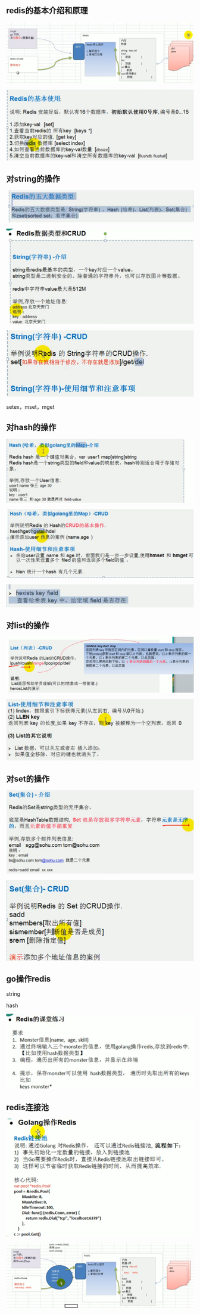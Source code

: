 ## redis的基本介绍和原理

![1662800778895](image/17.redis/1662800778895.png)

![1662802792857](image/17.redis/1662802792857.png)

## 对string的操作

![1662804238679](image/17.redis/1662804238679.png)

![1662804417627](image/17.redis/1662804417627.png)

![1662804569397](image/17.redis/1662804569397.png)

 setex，mset，mget

## 对hash的操作

![1662805738796](image/17.redis/1662805738796.png)

![1662806511160](image/17.redis/1662806511160.png)

![1662806885123](image/17.redis/1662806885123.png)

## 对list的操作

![1662809501071](image/17.redis/1662809501071.png)

![1662810043607](image/17.redis/1662810043607.png)

## 对set的操作

![1662810485551](image/17.redis/1662810485551.png)

![1662810704824](image/17.redis/1662810704824.png)

## go操作redis

string

hash

![1663164617946](image/17.redis/1663164617946.png)

## redis连接池

![1663166691372](image/17.redis/1663166691372.png)

![1663166877444](image/17.redis/1663166877444.png)
